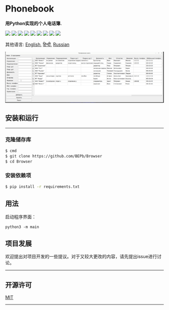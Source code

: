 # Phonebook

<b> 用Python实现的个人电话簿.</b>
<p>
  <img  src="https://img.shields.io/github/stars/BEPb/Phonebook" />
  <img src="https://img.shields.io/github/contributors/BEPb/Phonebook" />
  <img src="https://img.shields.io/github/last-commit/BEPb/Phonebook" />
  <img src="https://visitor-badge.laobi.icu/badge?page_id=BEPb.Phonebook" />
  <img src="https://img.shields.io/github/languages/count/BEPb/Phonebook" />
  <img src="https://img.shields.io/github/languages/top/BEPb/Phonebook" />

  <img src="https://img.shields.io/badge/license-MIT-blue.svg?color=f64152" />
  <img  src="https://img.shields.io/github/issues/BEPb/Phonebook" />
  <img  src="https://img.shields.io/github/issues-pr/BEPb/Phonebook" />
</p>



其他语言: [English](README.md), [हिन्दी](README.hindi.md), [Russian](README.ru.md)



![程序界面](images/phone.gif)


## 安装和运行
____
### 克隆储存库
 
```sh
$ cmd
$ git clone https://github.com/BEPb/Browser
$ cd Browser
```
 
### 安装依赖项
```sh
$ pip install -r requirements.txt
```

## 用法
启动程序界面：
```
python3 -m main
```

## 项目发展
欢迎提出对项目开发的一些提议。对于又较大更改的内容，请先提出issue进行讨论。
____

## 开源许可


[MIT](LICENSE.txt)

____


